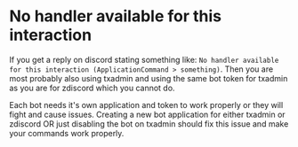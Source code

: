 # No handler available for this interaction

If you get a reply on discord stating something like: `No handler available for this interaction (ApplicationCommand > something)`. Then you are most probably also using txadmin and using the same bot token for txadmin as you are for zdiscord which you cannot do.&#x20;

Each bot needs it's own application and token to work properly or they will fight and cause issues. Creating a new bot application for either txadmin or zdiscord OR just disabling the bot on txadmin should fix this issue and make your commands work properly.
